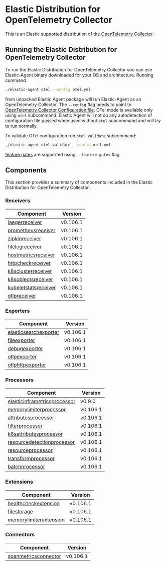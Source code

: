 # Elastic Distribution for OpenTelemetry Collector

This is an Elastic supported distribution of the [OpenTelemetry Collector](https://github.com/open-telemetry/opentelemetry-collector).

## Running the Elastic Distribution for OpenTelemetry Collector

To run the Elastic Distribution for OpenTelemetry Collector you can use Elastic-Agent binary downloaded for your OS and architecture.
Running command

```bash
./elastic-agent otel --config otel.yml
```

from unpacked Elastic Agent package will run Elastic-Agent as an OpenTelemetry Collector. The `--config` flag needs to point to [OpenTelemetry Collector Configuration file](https://opentelemetry.io/docs/collector/configuration/). OTel mode is available only using `otel` subcommand. Elastic Agent will not do any autodetection of configuration file passed when used without `otel` subcommand and will try to run normally.

To validate OTel configuration run `otel validate` subcommand:

```bash
./elastic-agent otel validate --config otel.yml
```

[feature gates](https://github.com/open-telemetry/opentelemetry-collector/blob/main/featuregate/README.md#controlling-gates) are supported using `--feature-gates` flag.

## Components

This section provides a summary of components included in the Elastic Distribution for OpenTelemetry Collector.

### Receivers

| Component | Version |
|---|---|
| [jaegerreceiver](https://github.com/open-telemetry/opentelemetry-collector-contrib/blob/receiver/jaegerreceiver/v0.106.1/receiver/jaegerreceiver/README.md) | v0.106.1 |
| [prometheusreceiver](https://github.com/open-telemetry/opentelemetry-collector-contrib/blob/receiver/prometheusreceiver/v0.106.1/receiver/prometheusreceiver/README.md) | v0.106.1 |
| [zipkinreceiver](https://github.com/open-telemetry/opentelemetry-collector-contrib/blob/receiver/zipkinreceiver/v0.106.1/receiver/zipkinreceiver/README.md) | v0.106.1 |
| [filelogreceiver](https://github.com/open-telemetry/opentelemetry-collector-contrib/blob/receiver/filelogreceiver/v0.106.1/receiver/filelogreceiver/README.md) | v0.106.1 |
| [hostmetricsreceiver](https://github.com/open-telemetry/opentelemetry-collector-contrib/blob/receiver/hostmetricsreceiver/v0.106.1/receiver/hostmetricsreceiver/README.md) | v0.106.1 |
| [httpcheckreceiver](https://github.com/open-telemetry/opentelemetry-collector-contrib/blob/receiver/httpcheckreceiver/v0.106.1/receiver/httpcheckreceiver/README.md) | v0.106.1 |
| [k8sclusterreceiver](https://github.com/open-telemetry/opentelemetry-collector-contrib/blob/receiver/k8sclusterreceiver/v0.106.1/receiver/k8sclusterreceiver/README.md) | v0.106.1 |
| [k8sobjectsreceiver](https://github.com/open-telemetry/opentelemetry-collector-contrib/blob/receiver/k8sobjectsreceiver/v0.106.1/receiver/k8sobjectsreceiver/README.md) | v0.106.1 |
| [kubeletstatsreceiver](https://github.com/open-telemetry/opentelemetry-collector-contrib/blob/receiver/kubeletstatsreceiver/v0.106.1/receiver/kubeletstatsreceiver/README.md) | v0.106.1 |
| [otlpreceiver](https://github.com/open-telemetry/opentelemetry-collector/blob/receiver/otlpreceiver/v0.106.1/receiver/otlpreceiver/README.md) | v0.106.1 |

### Exporters

| Component | Version |
|---|---|
| [elasticsearchexporter](https://github.com/open-telemetry/opentelemetry-collector-contrib/blob/exporter/elasticsearchexporter/v0.106.1/exporter/elasticsearchexporter/README.md) | v0.106.1 |
| [fileexporter](https://github.com/open-telemetry/opentelemetry-collector-contrib/blob/exporter/fileexporter/v0.106.1/exporter/fileexporter/README.md) | v0.106.1 |
| [debugexporter](https://github.com/open-telemetry/opentelemetry-collector/blob/exporter/debugexporter/v0.106.1/exporter/debugexporter/README.md) | v0.106.1 |
| [otlpexporter](https://github.com/open-telemetry/opentelemetry-collector/blob/exporter/otlpexporter/v0.106.1/exporter/otlpexporter/README.md) | v0.106.1 |
| [otlphttpexporter](https://github.com/open-telemetry/opentelemetry-collector/blob/exporter/otlphttpexporter/v0.106.1/exporter/otlphttpexporter/README.md) | v0.106.1 |

### Processors

| Component | Version |
|---|---|
| [elasticinframetricsprocessor](https://github.com/elastic/opentelemetry-collector-components/blob/processor/elasticinframetricsprocessor/v0.9.0/processor/elasticinframetricsprocessor/README.md) | v0.9.0 |
| [memorylimiterprocessor](https://github.com/open-telemetry/opentelemetry-collector/blob/processor/memorylimiterprocessor/v0.106.1/processor/memorylimiterprocessor/README.md) | v0.106.1 |
| [attributesprocessor](https://github.com/open-telemetry/opentelemetry-collector-contrib/blob/processor/attributesprocessor/v0.106.1/processor/attributesprocessor/README.md) | v0.106.1 |
| [filterprocessor](https://github.com/open-telemetry/opentelemetry-collector-contrib/blob/processor/filterprocessor/v0.106.1/processor/filterprocessor/README.md) | v0.106.1 |
| [k8sattributesprocessor](https://github.com/open-telemetry/opentelemetry-collector-contrib/blob/processor/k8sattributesprocessor/v0.106.1/processor/k8sattributesprocessor/README.md) | v0.106.1 |
| [resourcedetectionprocessor](https://github.com/open-telemetry/opentelemetry-collector-contrib/blob/processor/resourcedetectionprocessor/v0.106.1/processor/resourcedetectionprocessor/README.md) | v0.106.1 |
| [resourceprocessor](https://github.com/open-telemetry/opentelemetry-collector-contrib/blob/processor/resourceprocessor/v0.106.1/processor/resourceprocessor/README.md) | v0.106.1 |
| [transformprocessor](https://github.com/open-telemetry/opentelemetry-collector-contrib/blob/processor/transformprocessor/v0.106.1/processor/transformprocessor/README.md) | v0.106.1 |
| [batchprocessor](https://github.com/open-telemetry/opentelemetry-collector/blob/processor/batchprocessor/v0.106.1/processor/batchprocessor/README.md) | v0.106.1 |

### Extensions

| Component | Version |
|---|---|
| [healthcheckextension](https://github.com/open-telemetry/opentelemetry-collector-contrib/blob/extension/healthcheckextension/v0.106.1/extension/healthcheckextension/README.md) | v0.106.1 |
| [filestorage](https://github.com/open-telemetry/opentelemetry-collector-contrib/blob/extension/storage/filestorage/v0.106.1/extension/storage/filestorage/README.md) | v0.106.1 |
| [memorylimiterextension](https://github.com/open-telemetry/opentelemetry-collector/blob/extension/memorylimiterextension/v0.106.1/extension/memorylimiterextension/README.md) | v0.106.1 |

### Connectors

| Component | Version |
|---|---|
| [spanmetricsconnector](https://github.com/open-telemetry/opentelemetry-collector-contrib/blob/connector/spanmetricsconnector/v0.106.1/connector/spanmetricsconnector/README.md) | v0.106.1 |
